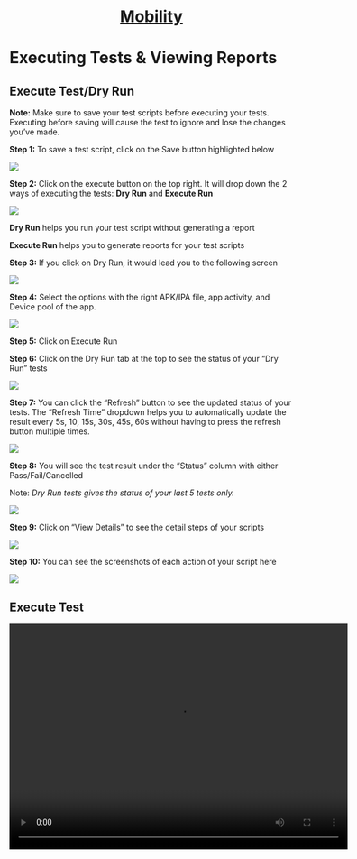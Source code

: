 <h1 style="text-align: center; text-decoration:underline; font-weight: bold;">Mobility</h1>

# Executing Tests & Viewing Reports
## Execute Test/Dry Run <!-- {docsify-ignore} --> 

**Note:** Make sure to save your test scripts before executing your tests. Executing before saving will cause the test to ignore and lose the changes you’ve made. 

**Step 1:** To save a test script, click on the Save button highlighted below

<img src="https://dmdug58z0ycm2.cloudfront.net/production/pub-site/images/_mobileimages/Execute_1.png">

**Step 2:** Click on the execute button on the top right. It will drop down the 2 ways of executing the tests: **Dry Run** and **Execute Run** 

<img src="https://dmdug58z0ycm2.cloudfront.net/production/pub-site/images/_mobileimages/Execute_2.png">

**Dry Run** helps you run your test script without generating a report

**Execute Run** helps you to generate reports for your test scripts

**Step 3:** If you click on Dry Run, it would lead you to the following screen

<img src="https://dmdug58z0ycm2.cloudfront.net/production/pub-site/images/_mobileimages/Execute_3.png">

**Step 4:** Select the options with the right APK/IPA file, app activity, and Device pool of the app. 

<img src="https://dmdug58z0ycm2.cloudfront.net/production/pub-site/images/_mobileimages/Execute_4.png">

**Step 5:** Click on Execute Run

**Step 6:** Click on the Dry Run tab at the top to see the status of your “Dry Run” tests

<img src="https://dmdug58z0ycm2.cloudfront.net/production/pub-site/images/_mobileimages/Execute_5.png">

**Step 7:** You can click the “Refresh” button to see the updated status of your tests. The “Refresh Time” dropdown helps you to automatically update the result every 5s, 10, 15s, 30s, 45s, 60s without having to press the refresh button multiple times. 

<img src="https://dmdug58z0ycm2.cloudfront.net/production/pub-site/images/_mobileimages/Execute_6.png">

**Step 8:** You will see the test result under the “Status” column with either Pass/Fail/Cancelled

Note: *Dry Run tests gives the status of your last 5 tests only.* 

<img src="https://dmdug58z0ycm2.cloudfront.net/production/pub-site/images/_mobileimages/Execute_7.png">

**Step 9:** Click on “View Details” to see the detail steps of your scripts

<img src="https://dmdug58z0ycm2.cloudfront.net/production/pub-site/images/_mobileimages/Execute_8.png">

**Step 10:** You can see the screenshots of each action of your script here

<img src="https://dmdug58z0ycm2.cloudfront.net/production/pub-site/images/_mobileimages/Execute_9.png">


## Execute Test ##

<video width="600px" height="400px" controls>
  <source src="https://dmdug58z0ycm2.cloudfront.net/production/pub-site/Mobile/Clip7-Recordermode.mp4" type="video/mp4">
</video>
